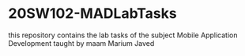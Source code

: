 # 20SW102-MADLabTasks
this repository contains the lab tasks of the subject Mobile Application Development taught by maam Marium Javed
